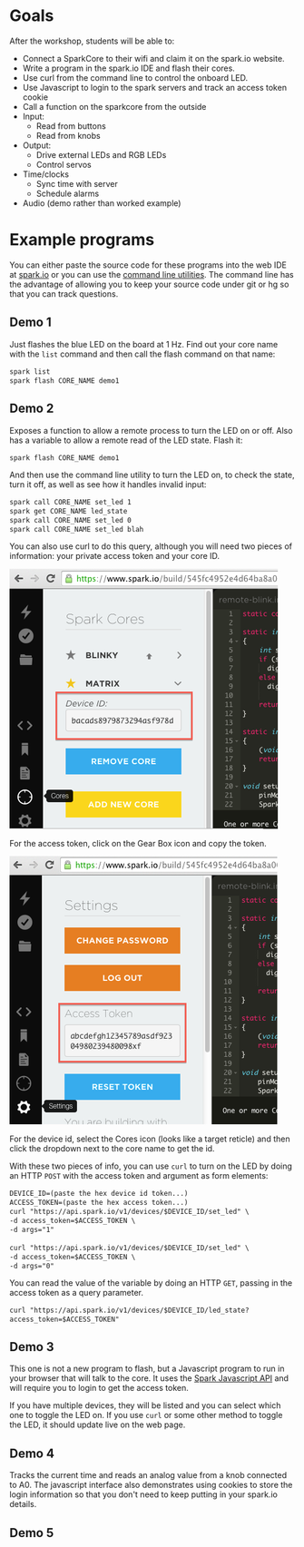 Goals
===

After the workshop, students will be able to:

* Connect a SparkCore to their wifi and claim it on the spark.io website.
* Write a program in the spark.io IDE and flash their cores.
* Use curl from the command line to control the onboard LED.
* Use Javascript to login to the spark servers and track an access token cookie
* Call a function on the sparkcore from the outside
* Input:
  * Read from buttons
  * Read from knobs
* Output:
  * Drive external LEDs and RGB LEDs
  * Control servos 
* Time/clocks
  * Sync time with server
  * Schedule alarms
* Audio (demo rather than worked example)

Example programs
===
You can either paste the source code for these programs into the web IDE
at [spark.io](https://spark.io/) or you can use the
[command line utilities](http://docs.spark.io/cli/).  The command line
has the advantage of allowing you to keep your source code under git or hg
so that you can track questions.


Demo 1
---
Just flashes the blue LED on the board at 1 Hz.  Find out your core name
with the `list` command and then call the flash command on that name:

    spark list
    spark flash CORE_NAME demo1


Demo 2
---
Exposes a function to allow a remote process to turn the LED on or off.
Also has a variable to allow a remote read of the LED state. Flash it:

    spark flash CORE_NAME demo1

And then use the command line utility to turn the LED on, to check
the state, turn it off, as well as see how it handles invalid input:

    spark call CORE_NAME set_led 1
    spark get CORE_NAME led_state
    spark call CORE_NAME set_led 0
    spark call CORE_NAME set_led blah

You can also use curl to do this query, although you will need two pieces
of information: your private access token and your core ID.

![Device ID](images/core-id.png)

For the access token, click on the Gear Box icon and copy the token.

![Access Token](images/access-token.png)

For the device id, select the Cores icon (looks like a target reticle)
and then click the dropdown next to the core name to get the id.

With these two pieces of info, you can use `curl` to turn on the LED by
doing an HTTP `POST` with the access token and argument as form elements:

    DEVICE_ID=(paste the hex device id token...)
    ACCESS_TOKEN=(paste the hex access token...)
    curl "https://api.spark.io/v1/devices/$DEVICE_ID/set_led" \
	-d access_token=$ACCESS_TOKEN \
	-d args="1"

    curl "https://api.spark.io/v1/devices/$DEVICE_ID/set_led" \
	-d access_token=$ACCESS_TOKEN \
	-d args="0"

You can read the value of the variable by doing an HTTP `GET`, passing
in the access token as a query parameter.

    curl "https://api.spark.io/v1/devices/$DEVICE_ID/led_state?access_token=$ACCESS_TOKEN"


Demo 3
---
This one is not a new program to flash, but a Javascript program to run
in your browser that will talk to the core.  It uses the
[Spark Javascript API](http://docs.spark.io/javascript/) and will require
you to login to get the access token.

If you have multiple devices, they will be listed and you can select
which one to toggle the LED on.  If you use `curl` or some other method
to toggle the LED, it should update live on the web page.


Demo 4
---
Tracks the current time and reads an analog value from a knob connected
to A0.  The javascript interface also demonstrates using cookies to store
the login information so that you don't need to keep putting in your
spark.io details.


Demo 5
---


